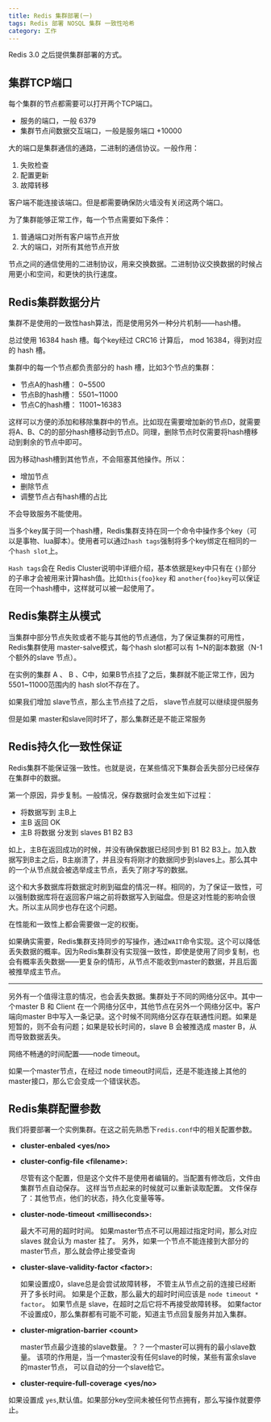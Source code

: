 ```yaml
---
title: Redis 集群部署(一)
tags: Redis 部署 NOSQL 集群 一致性哈希
category: 工作
---
```




Redis 3.0 之后提供集群部署的方式。

<!--more-->

## 集群TCP端口

每个集群的节点都需要可以打开两个TCP端口。

- 服务的端口，一般 6379
- 集群节点间数据交互端口，一般是服务端口 +10000

大的端口是集群通信的通路，二进制的通信协议。一般作用：

1. 失败检查
2. 配置更新
3. 故障转移

客户端不能连接该端口。但是都需要确保防火墙没有关闭这两个端口。

为了集群能够正常工作，每一个节点需要如下条件：

1. 普通端口对所有客户端节点开放
2. 大的端口，对所有其他节点开放

节点之间的通信使用的二进制协议，用来交换数据。二进制协议交换数据的时候占用更小和空间，和更快的执行速度。

## Redis集群数据分片

集群不是使用的一致性hash算法，而是使用另外一种分片机制——hash槽。

总过使用 16384 hash 槽。每个key经过 CRC16 计算后， mod 16384，得到对应的 hash 槽。

集群中的每一个节点都负责部分的 hash 槽，比如3个节点的集群：

- 节点A的hash槽： 0~5500
- 节点B的hash槽： 5501~11000
- 节点C的hash槽： 11001~16383

这样可以方便的添加和移除集群中的节点。比如现在需要增加新的节点D，就需要将A、B、C的的部分hash槽移动到节点D。同理，删除节点时仅需要将hash槽移动到剩余的节点中即可。

因为移动hash槽到其他节点，不会阻塞其他操作。所以：

- 增加节点
- 删除节点
- 调整节点占有hash槽的占比

不会导致服务不能使用。

当多个key属于同一个hash槽，Redis集群支持在同一个命令中操作多个key（可以是事物、lua脚本）。使用者可以通过`hash tags`强制将多个key绑定在相同的一个`hash slot`上。

`Hash tags`会在 Redis Cluster说明中详细介绍，基本依据是key中只有在 `{}`部分的子串才会被用来计算hash值。比如`this{foo}key` 和 `another{foo}key`可以保证在同一个hash槽中，这样就可以被一起使用了。


## Redis集群主从模式

当集群中部分节点失败或者不能与其他的节点通信，为了保证集群的可用性，Redis集群使用 master-salve模式，每个hash slot都可以有 1~N的副本数据（N-1个额外的slave 节点）。

在实例的集群 A 、 B 、C中，如果B节点挂了之后，集群就不能正常工作，因为 5501~11000范围内的 hash slot不存在了。

如果我们增加 slave节点，那么主节点挂了之后， slave节点就可以继续提供服务

但是如果 master和slave同时坏了，那么集群还是不能正常服务

## Redis持久化一致性保证

Redis集群不能保证强一致性。也就是说，在某些情况下集群会丢失部分已经保存在集群中的数据。

第一个原因，异步复制。一般情况，保存数据时会发生如下过程：

- 将数据写到 主B上
- 主B 返回 OK
- 主B 将数据 分发到 slaves B1 B2 B3

如上，主B在返回成功的时候，并没有确保数据已经同步到 B1 B2 B3上。加入数据写到B主之后，B主崩溃了，并且没有将刚才的数据同步到slaves上。那么其中的一个从节点就会被选举成主节点，丢失了刚才写的数据。

这个和大多数据库将数据定时刷到磁盘的情况一样。相同的，为了保证一致性，可以强制数据库将在返回客户端之前将数据写入到磁盘。但是这对性能的影响会很大。所以主从同步也存在这个问题。

在性能和一致性上都会需要做一定的权衡。

如果确实需要，Redis集群支持同步的写操作，通过`WAIT`命令实现。这个可以降低丢失数据的概率。因为Redis集群没有实现强一致性，即使是使用了同步复制，也会有概率丢失数据——更复杂的情形，从节点不能收到master的数据，并且后面被推举成主节点。

----

另外有一个值得注意的情况，也会丢失数据。集群处于不同的网络分区中。其中一个master B 和 Client 在一个网络分区中，其他节点在另外一个网络分区中。客户端向master B中写入一条记录。这个时候不同网络分区存在联通性问题。如果是短暂的，则不会有问题；如果是较长时间的，slave B 会被推选成 master B，从而导致数据丢失。

网络不畅通的时间配置——node timeout。

如果一个master节点，在经过 node timeout时间后，还是不能连接上其他的master接口，那么它会变成一个错误状态。

## Redis集群配置参数

我们将要部署一个实例集群。在这之前先熟悉下`redis.conf`中的相关配置参数。

- **cluster-enbaled <yes/no>**
- **cluster-config-file \<filename\>:**

  尽管有这个配置，但是这个文件不是使用者编辑的。当配置有修改后，文件由集群节点自动保存。
  这样当节点起来的时候就可以重新读取配置。
  文件保存了：其他节点，他们的状态，持久化变量等等。

- **cluster-node-timeout \<milliseconds\>:**

  最大不可用的超时时间。
  如果master节点不可以用超过指定时间，那么对应 slaves 就会认为 master 挂了。
  另外，如果一个节点不能连接到大部分的master节点，那么就会停止接受查询

- **cluster-slave-validity-factor \<factor\>:**

  如果设置成0，slave总是会尝试故障转移，
  不管主从节点之前的连接已经断开了多长时间。
  如果是个正数，那么最大的超时时间应该是 `node timeout * factor`。
  如果节点是 slave，在超时之后它将不再接受故障转移。
  如果factor不设置成0，那么集群都有可能不可能，知道主节点回复服务并加入集群。

- **cluster-migration-barrier \<count\>**

  master节点最少连接的slave数量。？？一个master可以拥有的最小slave数量。
该项的作用是，当一个master没有任何slave的时候，某些有富余slave的master节点，
可以自动的分一个slave给它。

- **cluster-require-full-coverage <yes/no>**

 如果设置成 `yes`,默认值。如果部分key空间未被任何节点拥有，那么写操作就要停止。






